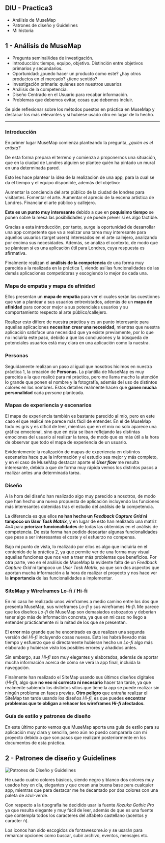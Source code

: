 ## DIU - Practica3


- Análisis de MuseMap
- Patrones de diseño y Guidelines
- Mi historia


1 - Análisis de MuseMap
----------------
<ul>
<li>Pregunta seminal/idea de investigación.</li>
<li>Introducción: tiempo, equipo, objetivo. Distinción entre objetivos primarios y secundarios.</li>
<li>Oportunidad: ¿puedo hacer un producto como este? ¿hay otros productos en el mercado? ¿tiene sentido?</li>
<li>Investigación primaria: quienes son nuestros usuarios</li>
<li>Análisis de la competencia.</li>
<li>Diseño Centrado en el Usuario para recabar información.</li>
<li>Problemas que debemos evitar, cosas que debemos incluir.</li>
</ul>

Se pide reflexionar sobre los métodos puestos en práctica en MuseMap y destacar los más relevantes y si hubiese usado otro en lugar de lo hecho.

----------------------------------

### Introducción

En primer lugar MuseMap comienza planteando la pregunta, <em>¿quién es el artista?</em>

De esta forma prepara el terreno y comienza a proponernos una situación, que en la ciudad de Londres alguien se plantee quién ha pintado un mural en una determinada pared.

Esto les hace plantear la idea de la realización de una app, para la cual se da el tiempo y el equipo disponible, además del objetivo:

Aumentar la conciencia del arte público de la ciudad de londres para visitantes.
Fomentar el arte.
Aumentar el aprecio de la escena artística de Londres.
Financiar el arte público y callejero.

<strong>Este es un punto muy interesante</strong> debido a que en <strong>poquísimo tiempo</strong> se ponen sobre la mesa las posibilidades y se puede prever si es algo factible.

Gracias a esta introducción, por tanto, surge la oportunidad de desarrollar una app competente que va a realizar una tarea muy interesante para aquellos usuarios (target users) interesados en el arte callejero, analizando por encima sus necesidades. Además, se analiza el contexto, de modo que se plantean si es una aplicación útil para Londres, cuya respuesta es afirmativa.

Finalmente realizan el <strong>análisis de la competencia</strong> de una forma muy parecida a la realizada en la práctica 1, viendo así las funcionalidades de las demás aplicaciones competidoras y escogiendo lo mejor de cada una.

### Mapa de empatía y mapa de afinidad

Ellos presentan un <strong>mapa de empatía</strong> para ver el cuales serán las cuestiones que van a plantear a sus usuarios entrevistados, además de un <strong>mapa de afinidad</strong> para conocer mejor a sus potenciales usuarios y su comportamiento respecto al arte público/callejero.

Realizar esto difiere de nuestra práctica y es un punto interesante para aquellas aplicaciones <strong>necesitan crear una necesidad</strong>, mientras que nuestra aplicación satisface una necesidad que ya existe previamente, por lo que no incluiría este paso, debido a que las conclusiones y la búsqueda de potenciales usuarios está muy clara en una aplicación como la nuestra.


### Personas

Seguidamente realizan un paso al igual que nosotros hicimos en nuestra práctica 1, la creación de <strong>Personas</strong>. La plantilla de MuseMap es muy parecida a la que realicé para mi práctica, pero me llama mucho la atención lo grande que ponen el nombre y la fotografía, además del uso de distintos colores en los nombres. Estos detalles realmente hacen que <strong>ganen mucha personalidad</strong> cada <em>persona</em> planteada.



### Mapas de experiencia y escenarios

El mapa de experiencia también es bastante parecido al mío, pero en este caso el que realicé me parece más fácil de entender. En el de MuseMap todo es gris y es difícil de leer, mientras que en el mío no solo aparece una gráfica emocional, sino que en ésta se iban reflejando las distintas emociones del usuario al realizar la tarea, de modo que es más útil a la hora de observar que todo el mapa de experiencia de un usuario.

Evidentemente la realización de mapas de experiencia en distintos escenarios hace que la información y el estudio sea mejor y más completo, y en el caso de MuseMap destacar aparte el <strong><em>User flow</em></strong> me resulta interesante, debido a que de forma muy rápida vemos los distintos pasos a realizar antes una determinada tarea.


### Diseño

A la hora del diseño han realizado algo muy parecido a nosotros, de modo que han hecho una nueva propuesta de aplicación incluyendo las funciones más interesantes obtenidas tras el estudio del análisis de la competencia.


La diferencia es que ellos <strong>no han hecho un <em>Feedback Capture Grid</em> ni tampoco un <em>User Task Matrix</em></strong>, y en lugar de esto han realizado una matriz 4x4 para <strong>priorizar funcionalidades</strong> de todas las obtenidas en el análisis de competencia. De esta forma han podido descartar algunas funcionalidades que pese a ser interesantes el coste y el esfuerzo no compensa.

Bajo mi punto de vista, lo realizado por ellos es algo que incluiría en el contenido de la práctica 2, ya que permite ver de una forma muy visual aquellas funciones que nos van a traer más problemas que beneficios. Por otra parte, veo en el análisis de MuseMap la evidente falta de un <em>Feedback Capture Grid</em> ni tampoco un <em>User Task Matrix</em>, ya que son dos aspectos que aportan mucha información a la hora de realizar el proyecto y nos hace ver la <strong>importancia</strong> de las funcionalidades a implementar.


### SiteMap y Wireframes Lo-fi / Hi-fi

En mi caso he realizado unos wireframes a medio camino entre los dos que presenta MuseMap, sus wireframes <em>Lo-fi</em> y sus wireframes <em>Hi-fi</em>. Me parece que los diseños <em>Lo-fi</em> de MuseMap son demasiados esbozados y deberían tener algo más de información concreta, ya que en mi caso no llego a entender prácticamente ni la mitad de los que se presentan.

El <strong>error</strong> más grande que he encontrado es que realizan una segunda versión del <em>Hi-fi</em> incluyendo cosas nuevas. Esto les habrá llevado más tiempo y esfuerzo que si directamente hubieran hecho un <em>Lo-fi</em> algo más elaborado y hubieran visto los posibles errores y añadidos antes.

Sin embargo, sus <em>Hi-fi</em> son muy elegantes y elaborados, además de aportar mucha información acerca de cómo se verá la app final, incluida la navegación.

Finalmente han realizado el SiteMap usando sus últimos diseños digitales (<em>Hi-fi</em>), algo que <strong>no veo ni correcto ni necesario</strong> hacer tan tarde, ya que realmente sabiendo los distintos sitios que tiene la app se puede realizar sin ningún problema en fases previas. <strong>Otro peligro</strong> que entraña realizar el SiteMap tan tarde usando los diseños <em>Hi-fi</em>, es que puedes <strong>encontrar problemas que te obligan a rehacer los wireframes <em>Hi-fi</em> afectados</strong>.


### Guía de estilo y patrones de diseño

En este último punto vemos que MuseMap aporta una guía de estilo para su aplicación muy clara y sencilla, pero aún no puedo compararla con mi proyecto debido a que son pasos que realizaré posteriormente en los documentos de esta práctica.


2 - Patrones de diseño y Guidelines
----------------

![Patrones de Diseño y Guidelines](https://github.com/Jovalga/DIU20/blob/master/P3/Patrones%20de%20dise%C3%B1o%20y%20Guidelines.jpg "Patrones de Diseño y Guidelines")

He usado cuatro colores básicos, siendo negro y blanco dos colores muy usados hoy en día, elegantes y que crean una buena base para cualquier app, mientras que para destacar me he decantado por dos colores con una paleta de azul-verde.

Con respecto a la tipografía he decidido usar la fuente <em>Kozuka Gothic Pro</em> ya que resulta elegante y muy fácil de leer, además de que es una fuente que contempla todos los caracteres del alfabeto castellano (acentos y caracter ñ).

Los iconos han sido escogidos de fontawesome.io y se usarán para remarcar opciones como buscar, subir archivo, eventos, mensajes etc.
